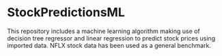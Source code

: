 # StockPredictionsML
This repository includes a machine learning algorithm making use of decision tree regressor and linear regression to predict stock prices using imported data. NFLX stock data has been used as a general benchmark.
